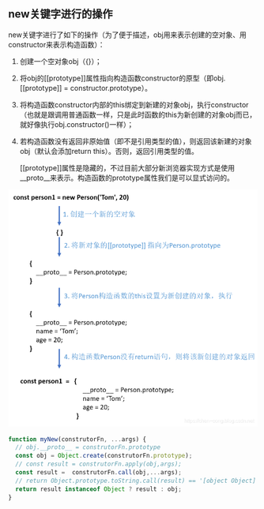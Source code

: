 ## new关键字进行的操作

new关键字进行了如下的操作（为了便于描述，obj用来表示创建的空对象、用constructor来表示构造函数）：

1. 创建一个空对象obj（{}）；

2. 将obj的[[prototype]]属性指向构造函数constructor的原型（即obj.[[prototype]] = constructor.prototype）。

3. 将构造函数constructor内部的this绑定到新建的对象obj，执行constructor（也就是跟调用普通函数一样，只是此时函数的this为新创建的对象obj而已，就好像执行obj.constructor()一样）；

4. 若构造函数没有返回非原始值（即不是引用类型的值），则返回该新建的对象obj（默认会添加return this）。否则，返回引用类型的值。

   

   

   [[prototype]]属性是隐藏的，不过目前大部分新浏览器实现方式是使用__proto__来表示。构造函数的prototype属性我们是可以显式访问的。



<img src="../image/new.png" style="zoom:75%;" />

```javascript
function myNew(construtorFn, ...args) {
  // obj.__proto__ = construtorFn.prototype
  const obj = Object.create(construtorFn.prototype);
  // const result = construtorFn.apply(obj,args);
  const result =  construtorFn.call(obj,...args);
  // return Object.prototype.toString.call(result) == '[object Object]'? result : {}
  return result instanceof Object ? result : obj;
}
```

